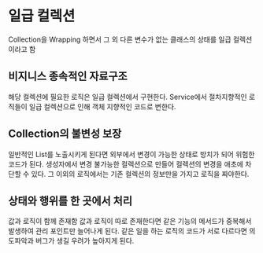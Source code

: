 # 일급 컬렉션

Collection을 Wrapping 하면서 그 외 다른 변수가 없는 클래스의 상태를 일급 컬렉션이라고 함

## 비지니스 종속적인 자료구조
해당 컬렉션에 필요한 로직은 일급 컬렉션에서 구현한다.
Service에서 절차지향적인 로직들이 일급 컬렉션으로 인해 객체 지향적인 코드로 변한다.

## Collection의 불변성 보장
일반적인 List를 노출시키게 된다면 외부에서 변경이 가능한 상태로 방치가 되어 위험한 코드가 된다.
생성자에서 변경 불가능한 컬렉션으로 만들어 컬렉션의 변경을 애초에 차단할 수 있다.
그 이외의 로직에서는 기존 컬렉션의 정보만을 가지고 로직을 짜야한다.

## 상태와 행위를 한 곳에서 처리
값과 로직이 함께 존재함
값과 로직이 따로 존재한다면 같은 기능의 메서드가 중복해서 발생하여 관리 포인트만 늘어나게 된다.
같은 일을 하는 로직의 코드가 서로 다르다면 의도파악과 버그가 생길 우려가 높아지게 된다.
